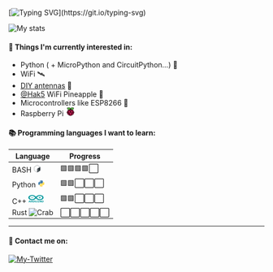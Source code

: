 [![Typing SVG](https://readme-typing-svg.herokuapp.com?font=Silkscreen&size=30&duration=3500&pause=1000&color=76C113&vCenter=true&width=435&lines=git+clone+%2FREADME.md;My+personal+README!)](https://git.io/typing-svg)

![My stats](https://github-readme-stats.vercel.app/api?username=90N45-d3v&show_icons=true&hide_border=true&bg_color=272E33&text_color=ffffff&icon_color=558911&title_color=76C113)

#### 🤔 Things I'm currently interested in:
- Python ( + MicroPython and CircuitPython...) 🐍
- WiFi 🛰
- [DIY antennas](https://www.makeuseof.com/10-diy-long-range-wi-fi-antennas-you-can-make-at-home/) 📡
- [@Hak5](https://github.com/hak5) WiFi Pineapple 🍍 
- Microcontrollers like ESP8266 👾
- Raspberry Pi <img src="https://raw.githubusercontent.com/devicons/devicon/1119b9f84c0290e0f0b38982099a2bd027a48bf1/icons/raspberrypi/raspberrypi-original.svg" alt="Berry" width="20" height="18">

#### 📚 Programming languages I want to learn:
| Language | Progress |
| --------- | --------- |
| BASH <img src="https://raw.githubusercontent.com/devicons/devicon/1119b9f84c0290e0f0b38982099a2bd027a48bf1/icons/bash/bash-original.svg" alt="Shell" width="15" height="15"> | 🟩🟩🟩🟩⬜️ |
| Python <img src="https://raw.githubusercontent.com/devicons/devicon/1119b9f84c0290e0f0b38982099a2bd027a48bf1/icons/python/python-original.svg" alt="Python" width="15" height="15"> | 🟩🟩⬜️⬜️⬜️ |
| C++ <img src="https://raw.githubusercontent.com/devicons/devicon/1119b9f84c0290e0f0b38982099a2bd027a48bf1/icons/arduino/arduino-original-wordmark.svg" alt="Arduino" width="30" height="21"> | 🟩🟩⬜️⬜️⬜️ |
| Rust <img src="https://fnordig.de/talks/2015/cccac/rust-intro/img/rustacean.png" alt="Crab" width="25" height="17"> | ⬜️⬜️⬜️⬜️⬜️ |

---

#### 👤 Contact me on:
<p><a href="https://twitter.com/90N45">
<img src="https://img.shields.io/badge/Twitter-1DA1F2?style=for-the-badge&logo=twitter&logoColor=white" alt="My-Twitter">
</a></p>

